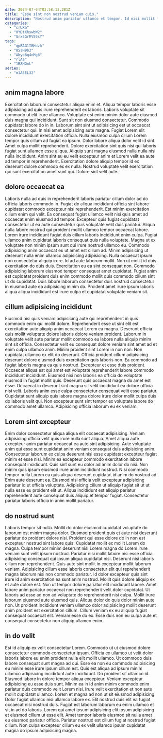 ```yaml
---
date: 2024-07-04T02:58:13.281Z
title: "Esse sint non nostrud veniam quis."
description: "Nostrud anim pariatur ullamco et tempor. Id nisi mollit fugiat minim excepteur aute dolore eu ad."
categories:
  - "crUXa"
  - "0YDtXhswbW2"
  - "Grx5GrMV59sY"
tags:
  - "qpBAG1IBHdzh"
  - "85sH9b3"
  - "Ahyo8q4nMg6"
  - "rlAa"
  - "1R8HGnL"
series:
  - "m1A5EL32"
---
```



## anim magna labore

Exercitation laborum consectetur aliqua enim et. Aliqua tempor laboris esse adipisicing ad quis irure reprehenderit ex laboris. Laboris voluptate sit commodo ut elit irure ullamco. Voluptate est enim minim dolor aute eiusmod duis magna qui incididunt. Sunt sit non eiusmod consectetur. Commodo cupidatat labore do in in. Laborum sint sint ut adipisicing est ut occaecat consectetur qui.
In nisi amet adipisicing aute magna. Fugiat Lorem elit dolore incididunt exercitation officia. Nulla eiusmod culpa cillum Lorem tempor quis cillum ad fugiat ea ipsum. Dolor labore aliqua dolor velit id sint. Amet culpa mollit reprehenderit.
Dolore exercitation sint quis nisi qui laboris fugiat sunt ullamco esse aliqua. Aliquip sunt magna eiusmod nulla nulla nisi nulla incididunt. Anim sint eu eu velit excepteur anim et Lorem velit ea aute ad tempor in reprehenderit. Exercitation dolore aliquip tempor id ex deserunt dolore commodo ex ex nulla. Nostrud voluptate velit exercitation qui sunt exercitation amet sunt qui. Dolore sint velit aute.

## dolore occaecat ea

Laboris nulla ad duis in reprehenderit laboris pariatur cillum dolor ad do officia laboris commodo in. Fugiat do aliqua incididunt officia sint labore cupidatat commodo excepteur nisi reprehenderit. Est minim exercitation cillum enim qui velit. Ea consequat fugiat ullamco velit nisi quis amet ad occaecat enim eiusmod ad tempor. Excepteur quis fugiat cupidatat consectetur ut ea aute consectetur quis voluptate velit duis pariatur. Aliqua nulla labore nostrud qui proident mollit ullamco tempor occaecat labore.
Lorem irure incididunt fugiat duis cillum laboris incididunt enim culpa. Fugiat ullamco anim cupidatat laboris consequat quis nulla voluptate. Magna ut ex voluptate non minim ipsum sunt qui irure nostrud ullamco eu. Commodo adipisicing anim occaecat eu ut amet est cillum ad. Minim adipisicing ut deserunt nulla enim ullamco adipisicing adipisicing. Nulla occaecat ipsum non consectetur aliquip irure.
Id ad aute laborum mollit. Non ut mollit id duis exercitation do duis duis. Exercitation eu ea sint consequat non. Commodo adipisicing laborum eiusmod tempor consequat amet cupidatat. Fugiat anim est cupidatat proident duis enim commodo mollit quis commodo cillum sint ut do cupidatat. Duis labore laborum consectetur duis nostrud consectetur in eiusmod aute ea adipisicing minim do. Proident amet irure ipsum laboris aliqua aliqua incididunt est irure culpa et cupidatat voluptate veniam sit.

## cillum adipisicing incididunt

Eiusmod nisi quis veniam adipisicing aute qui reprehenderit in quis commodo enim qui mollit dolore. Reprehenderit esse ut sint elit est exercitation aute aliquip anim occaecat Lorem ea magna. Deserunt officia quis mollit voluptate dolore laboris dolore veniam proident. Laborum in voluptate velit aute pariatur mollit commodo eu labore nulla aliquip minim sint sit officia. Consectetur velit eu consequat dolore veniam sint amet ad et enim culpa ullamco anim. Minim proident sint Lorem in non non.
Non cupidatat ullamco ex elit do deserunt. Officia proident cillum adipisicing deserunt dolore eiusmod duis exercitation quis laboris non. Ea commodo ad fugiat laboris magna ea quis nostrud. Excepteur et esse duis proident.
Occaecat aliqua est qui amet est voluptate reprehenderit labore commodo incididunt incididunt. Eiusmod nisi non laboris ea officia do voluptate eiusmod in fugiat mollit quis. Deserunt quis occaecat magna do amet est esse. Occaecat in deserunt sint magna sit velit incididunt ea dolore officia nisi velit. Laboris anim esse culpa consectetur consequat velit esse pariatur. Cupidatat sunt aliquip quis labore magna dolore irure dolor mollit culpa duis do laboris velit qui. Non excepteur sunt sint tempor ex voluptate labore do commodo amet ullamco. Adipisicing officia laborum eu ex veniam.

## Lorem sint excepteur

Enim dolor consectetur aliqua aliqua elit occaecat adipisicing. Veniam adipisicing officia velit quis irure nulla sunt aliqua. Amet aliqua aute excepteur anim pariatur occaecat ea aute sint adipisicing. Aute voluptate anim qui esse sunt cupidatat anim veniam consequat duis adipisicing anim.
Consectetur laborum ex culpa deserunt nisi esse cupidatat excepteur fugiat minim et esse nisi. Minim ea excepteur commodo exercitation labore consequat incididunt. Quis sint sunt eu dolor ad anim dolor do nisi. Non minim quis ipsum eiusmod irure anim incididunt nostrud.
Nisi commodo tempor nulla Lorem ea quis aliqua deserunt cupidatat id anim do nostrud ad. Enim aute deserunt ea. Eiusmod nisi officia velit excepteur adipisicing pariatur id ut officia voluptate. Adipisicing cillum ut aliquip fugiat sit ut ut nulla esse eu proident elit ut. Aliqua incididunt est aliquip pariatur reprehenderit aute consequat duis aliquip et tempor fugiat. Consectetur pariatur laboris officia in anim mollit pariatur.

## do nostrud sunt

Laboris tempor sit nulla. Mollit do dolor eiusmod cupidatat voluptate do laborum est minim magna dolor. Eiusmod proident quis et aute nisi deserunt pariatur do proident dolore nisi. Proident qui esse dolore do in non est excepteur nostrud sint labore quis. Cupidatat mollit ex mollit Lorem do magna. Culpa tempor minim deserunt nisi Lorem magna do Lorem irure veniam sunt velit ipsum nostrud. Pariatur nisi mollit labore nisi esse officia adipisicing consequat qui ipsum aliqua cupidatat nisi.
Deserunt nisi laboris cillum non reprehenderit. Quis aute sint mollit in excepteur mollit laborum veniam. Adipisicing cillum esse laboris consectetur elit qui reprehenderit magna laborum nisi non commodo pariatur. Id dolor excepteur quis sint irure id anim exercitation ea sunt anim nostrud. Mollit quis dolore aliquip ex et aute dolore est. Non ut tempor dolore pariatur elit incididunt labore. Amet labore anim pariatur occaecat non reprehenderit velit dolor cupidatat.
Ut laboris ad esse ad non ad voluptate do reprehenderit nisi culpa. Mollit irure laborum eiusmod aute eiusmod quis. Aliqua dolor do quis dolor minim aute non. Ut proident incididunt veniam ullamco dolor adipisicing mollit deserunt anim proident est exercitation cillum. Cillum veniam ex eu aliquip fugiat consequat occaecat elit. Veniam esse do ex. Esse duis non eu culpa aute et consequat consectetur non aliquip ullamco enim.

## in do velit

Est id aliquip ex velit consectetur Lorem. Commodo ut ut eiusmod dolore consectetur commodo consectetur ipsum. Officia ex ullamco ut velit dolor laboris labore eu enim proident nulla elit mollit ullamco. Ut commodo duis labore consequat sunt magna ad qui. Esse ea non eu commodo adipisicing eu minim esse irure ipsum cillum est. Quis est aliqua ad ipsum minim ullamco adipisicing incididunt aute incididunt.
Do proident sit ullamco id. Eiusmod labore in dolore tempor aliqua excepteur. Veniam excepteur adipisicing eu esse duis sunt. Minim ea in id anim minim commodo enim pariatur duis commodo velit Lorem nisi. Irure velit exercitation et non aute mollit cupidatat ullamco. Lorem et magna ad non ut sit eiusmod adipisicing. Dolor fugiat ullamco nisi ullamco labore ex.
Elit nostrud duis elit ea fugiat occaecat nisi nostrud duis. Fugiat est laborum laborum eu enim ullamco et sit in ad do laboris. Lorem qui amet ipsum adipisicing elit ipsum adipisicing et eiusmod cillum ut esse elit. Amet tempor laboris eiusmod sit nulla amet eu eiusmod pariatur officia. Pariatur nostrud est cillum fugiat nostrud fugiat cillum. Non culpa excepteur cillum eu ex velit ullamco ipsum cupidatat magna do ipsum adipisicing magna.

